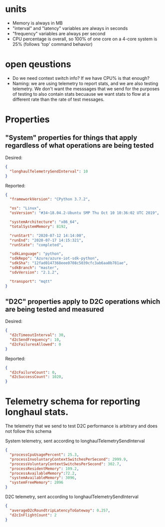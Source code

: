 # units
* Memory is always in MB
* "interval" and "latency" variables are always in seconds
* "frequency" variables are always per second
* CPU percentage is overall, so 100% of one core on a 4-core system is 25% (follows 'top' command behavior)

# open qeustions
* Do we need context switch info?  If we have CPU% is that enough?
* Naming: we are using telemetry to report stats, and we are also testing telemetry.  We don't want the messsages that we send for the purposes of testing to also contain stats becuause we want stats to flow at a different rate than the rate of test messages.  
    

# Properties

## "System" properties for things that apply regardless of what operations are being tested

Desired:
```json
{
  "longhaulTelemetrySendInterval": 10
}
```

Reported:
```json
{
  "frameworkVersion": "CPython 3.7.2",

  "os": "Linux",
  "osVersion": "#34~18.04.2-Ubuntu SMP Thu Oct 10 10:36:02 UTC 2019",

  "systemArchitecture": "x86_64",
  "totalSystemMemory": 8192,

  "runStart": "2020-07-12 14:14:00",
  "runEnd": "2020-07-17 14:15:321",
  "runState": "completed",

  "sdkLanguage": "python",
  "sdkRepo": "Azure/azure-iot-sdk-python",
  "sdkSha": "12fad0147368eee0708c5039cfc3ab6aa0b781ae",
  "sdkBranch": "master", 
  "sdvVersion": "2.1.2",

  "transport": "mqtt"
}
```

## "D2C" properties apply to D2C operations which are being tested and measured

Desired:
```json
{
  "d2cTimeoutInterval": 30,
  "d2cSendFrequency": 10,
  "d2cFailuresAllowed": 0
}
```


Reported: 
```json
{
  "d2cFailureCount": 0,
  "d2cSuccessCount": 1020,
}
```

# Telemetry schema for reporting longhaul stats.  

The telemetry that we send to test D2C performance is arbitrary and does not follow this schema

System telemetry, sent according to longhaulTelemetrySendInterval

```json
{
  "processCpuUsagePercent": 25.3,
  "processInvoluntaryContextSwitchesPerSecond": 2999.9,
  "processVoluntaryContextSwitchesPerSecond": 302.7,
  "processResidentMemory": 109.2,
  "processAvailableMemory":72.2,  
  "systemAvailableMemory": 3096,
  "systemFreeMemory": 2096
}
```

D2C telemetry, sent according to longhaulTelemetrySendInterval
```json
{
  "averageD2cRoundtripLatencyToGateway": 0.257, 
  "d2cInFlightCount": 2
}
```

